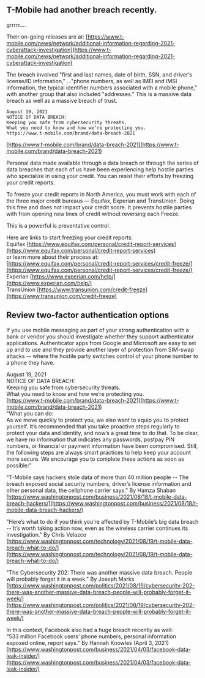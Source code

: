 ## T-Mobile had another breach recently.  
grrrrr....  

Their on-going releases are at: [https://www.t-mobile.com/news/network/additional-information-regarding-2021-cyberattack-investigation](https://www.t-mobile.com/news/network/additional-information-regarding-2021-cyberattack-investigation)  

The breach involved "first and last names, date of birth, SSN, and driver’s license/ID information," ..."phone numbers, as well as IMEI and IMSI information, the typical identifier numbers associated with a mobile phone," with another group that also included "addresses."  This is a massive data breach as well as a massive breach of trust.  


```
August 19, 2021
NOTICE OF DATA BREACH:
Keeping you safe from cybersecurity threats.
What you need to know and how we’re protecting you.
https://www.t-mobile.com/brand/data-breach-2021
```
[https://www.t-mobile.com/brand/data-breach-2021](https://www.t-mobile.com/brand/data-breach-2021)  

Personal data made available through a data breach or through the series of data breaches that each of us have been experiencing help hostile parties who specialize in using your credit. You can resist their efforts by freezing your credit reports.  

To freeze your credit reports in North America, you must work with each of the three major credit bureaus — Equifax, Experian and TransUnion.  Doing this free and does not impact your credit score.  It prevents hostile parties with from opening new lines of credit without reversing each Freeze.  

This is a powerful is preventative control.  

Here are links to start freezing your credit reports:  
Equifax [https://www.equifax.com/personal/credit-report-services](https://www.equifax.com/personal/credit-report-services)  
or learn more about their process at: [https://www.equifax.com/personal/credit-report-services/credit-freeze/](https://www.equifax.com/personal/credit-report-services/credit-freeze/)  
Experian [https://www.experian.com/help/](https://www.experian.com/help/)  
TransUnion [https://www.transunion.com/credit-freeze](https://www.transunion.com/credit-freeze)  

## Review two-factor authentication options  
If you use mobile messaging as part of your strong authentication with a bank or vendor you should investigate whether they support authenticator applications.  Authenticator apps from Google and Microsoft are easy to set up and to use and they provide another layer of protection from SIM-swap attacks -- where the hostile party switches control of your phone number to a phone they have.  




August 19, 2021  
NOTICE OF DATA BREACH:  
Keeping you safe from cybersecurity threats.  
What you need to know and how we’re protecting you.  
[https://www.t-mobile.com/brand/data-breach-2021](https://www.t-mobile.com/brand/data-breach-2021)  
"What you can do:  
As we move quickly to protect you, we also want to equip you to protect yourself. It’s recommended that you take proactive steps regularly to protect your data and identity, and now’s a great time to do that. To be clear, we have no information that indicates any passwords, postpay PIN numbers, or financial or payment information have been compromised. Still, the following steps are always smart practices to help keep your account more secure. We encourage you to complete these actions as soon as possible:"  

"T-Mobile says hackers stole data of more than 40 million people -- The breach exposed social security numbers, driver’s license information and other personal data, the cellphone carrier says." By Hamza Shaban  
[https://www.washingtonpost.com/business/2021/08/18/t-mobile-data-breach-hackers/](https://www.washingtonpost.com/business/2021/08/18/t-mobile-data-breach-hackers/)  

"Here’s what to do if you think you’re affected by T-Mobile’s big data breach -- It’s worth taking action now, even as the wireless carrier continues its investigation." By Chris Velazco  
[https://www.washingtonpost.com/technology/2021/08/19/t-mobile-data-breach-what-to-do/](https://www.washingtonpost.com/technology/2021/08/19/t-mobile-data-breach-what-to-do/)  

"The Cybersecurity 202: There was another massive data breach. People will probably forget it in a week." By Joseph Marks  
[https://www.washingtonpost.com/politics/2021/08/19/cybersecurity-202-there-was-another-massive-data-breach-people-will-probably-forget-it-week/](https://www.washingtonpost.com/politics/2021/08/19/cybersecurity-202-there-was-another-massive-data-breach-people-will-probably-forget-it-week/)  


In this context, Facebook also had a huge breach recently as well:  
"533 million Facebook users’ phone numbers, personal information exposed online, report says." By Hannah Knowles (April 3, 2021)  
[https://www.washingtonpost.com/business/2021/04/03/facebook-data-leak-insider/](https://www.washingtonpost.com/business/2021/04/03/facebook-data-leak-insider/)  

